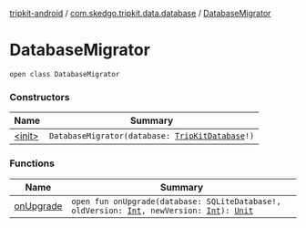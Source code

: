 [tripkit-android](../../index.md) / [com.skedgo.tripkit.data.database](../index.md) / [DatabaseMigrator](./index.md)

# DatabaseMigrator

`open class DatabaseMigrator`

### Constructors

| Name | Summary |
|---|---|
| [&lt;init&gt;](-init-.md) | `DatabaseMigrator(database: `[`TripKitDatabase`](../-trip-kit-database/index.md)`!)` |

### Functions

| Name | Summary |
|---|---|
| [onUpgrade](on-upgrade.md) | `open fun onUpgrade(database: SQLiteDatabase!, oldVersion: `[`Int`](https://kotlinlang.org/api/latest/jvm/stdlib/kotlin/-int/index.html)`, newVersion: `[`Int`](https://kotlinlang.org/api/latest/jvm/stdlib/kotlin/-int/index.html)`): `[`Unit`](https://kotlinlang.org/api/latest/jvm/stdlib/kotlin/-unit/index.html) |
